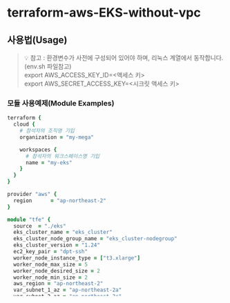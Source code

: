 # terraform-aws-EKS-without-vpc

## 사용법(Usage)

> 💡 참고 : 환경변수가 사전에 구성되어 있어야 하며, 리눅스 계열에서 동작합니다. (env.sh 파일참고)  
> export AWS_ACCESS_KEY_ID=<액세스 키>  
> export AWS_SECRET_ACCESS_KEY=<시크릿 액세스 키>  

### 모듈 사용예제(Module Examples)

```ruby
terraform {
  cloud {
    # 참석자의 조직명 기입
    organization = "my-mega"

    workspaces {
      # 참석자의 워크스페이스명 기입
      name = "my-eks"
    }
  }
}

provider "aws" {
  region      = "ap-northeast-2"
}

module "tfe" {
  source  = "./eks"
  eks_cluster_name = "eks_cluster"
  eks_cluster_node_group_name = "eks_cluster-nodegroup"
  eks_cluster_version = "1.24"
  ec2_key_pair = "dpt-ssh"
  worker_node_instance_type = ["t3.xlarge"]
  worker_node_max_size = 5
  worker_node_desired_size = 2
  worker_node_min_size = 2
  aws_region = "ap-northeast-2"
  var_subnet_1_az = "ap-northeast-2a"
  var_subnet_2_az = "ap-northeast-2c"
  vpc_id          = "vpc-0727409c64a3ac216"
  pri_subnets_ids     = ["subnet-087143a99bf04dd86","subnet-07d20a57c3b6ed193"]
  pub_subnets_ids     = ["subnet-0ba1ac5bc9e1e65b1","subnet-02b3346e04af2fde8"]
}
```

### 출력예시(Outputs)

| Name | Description | Type |
|------|-------------|------|
| EC2_BASTION_HOST_IP | bastion ip | string |
| EKS_NodeGroup_Name |nodegroup name | sting |
| EKS_NodeGroup_asg_Name | nodegroup asg name | string |
| cluster_endpoint | cluster endpoint | string |
| cluster_certificate_authority_data | eks kubeconfig data | string |

### KUBECONFIG 설정(Configure)
Terraform으로 EKS Module을 기반으로 배포 후 Bastion Host에 접속 후 `aws eks update-kubeconfig` 명령을 통해 `KUBECONFIG` 파일 업데이트

After deploying based on EKS Module with Terraform, access to Bastion Host and update `KUBECONFIG` file with `aws eks update-kubeconfig` command


```
# 완료 후 kubeconfig 생성 명령어
aws eks --region $AWS_DEFAULT_REGION update-kubeconfig --name $CLUSTER_NAME --kubeconfig ~/.kube/config
```

### EKS 유저 추가
배포가 완료되고 kubeconfig까지 받아온 다음, 다른환경(예를 들어 local에서)에서 자신의 iam계정 권한으로 kubeconfig를 받아와도 kubectl 명령어의 실행권한이 없을 수 있다.
이러한 경우에 다음과 같은 사전작업이 필요하다.

```ruby
#aws-auth configmap을 수정한다.
kubectl edit -n kube-system configmap/aws-auth

#아래는 configmap/aws-auth 전문이다.
apiVersion: v1
data:
  mapRoles: |
    - groups:
      - system:bootstrappers
      - system:nodes
      rolearn: arn:aws:iam::443619064129:role/eks_cluster-nodegroup-eks-node-group-20231010030230795600000003
      username: system:node:{{EC2PrivateDNSName}}
#이 부분부터 추가한다.
  mapUsers: |
    - groups:
      - system:masters
      #자신의 iam 유저의 arn을 추가한다. 
      userarn: arn:aws:iam::443619064129:user/unghee
      #자신의 iam 유저의 name을 추가한다.
      username: unghee
kind: ConfigMap
metadata:
  creationTimestamp: "2023-10-10T03:12:31Z"
  name: aws-auth
  namespace: kube-system
  resourceVersion: "1190509"
  uid: 1ee54bbe-3c97-4859-a8b7-d385d47ecab2
```

해당 작업이후 동일하게 kubeconfig 생성명령어를 진행한다.
